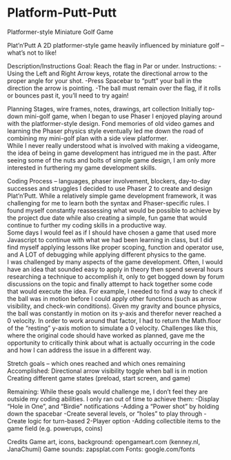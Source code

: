 # Platform-Putt-Putt
Platformer-style Miniature Golf Game

Plat’n’Putt
A 2D platformer-style game heavily influenced by miniature golf – what’s not to like!

Description/Instructions
  Goal:  Reach the flag in Par or under.
  Instructions:
	-Using the Left and Right Arrow keys, rotate the directional arrow to the proper 	angle for your shot.
	-Press Spacebar to “putt” your ball in the direction the arrow is pointing.
	-The ball must remain over the flag, if it rolls or bounces past it, you’ll need 	to try again!

Planning Stages, wire frames, notes, drawings, art collection
	Initially top-down mini-golf game, when I began to use Phaser I enjoyed playing around with the platformer-style design.  Fond memories of old video games and learning the Phaser physics style eventually led me down the road of combining my mini-golf plan with a side view platformer.  
	While I never really understood what is involved with making a videogame, the idea of being in game development has intrigued me in the past.  After seeing some of the nuts and bolts of simple game design, I am only more interested in furthering my game development skills.  

Coding Process – languages, phaser involvement, blockers, day-to-day successes and struggles
	I decided to use Phaser 2 to create and design Plat’n’Putt.  While a relatively simple game development framework, it was challenging for me to learn both the syntax and Phaser-specific rules.  I found myself constantly reassessing what would be possible to achieve by the project due date while also creating a simple, fun game that would continue to further my coding skills in a productive way.  
Some days I would feel as if I should have chosen a game that used more Javascript to continue with what we had been learning in class, but I did find myself applying lessons like proper scoping, function and operator use, and A LOT of debugging while applying different physics to the game.  
	I was challenged by many aspects of the game development.  Often, I would have an idea that sounded easy to apply in theory then spend several hours researching a technique to accomplish it, only to get bogged down by forum discussions on the topic and finally attempt to hack together some code that would execute the idea.  For example, I needed to find a way to check if the ball was in motion before I could apply other functions (such as arrow visibility, and check-win conditions).  Given my gravity and bounce physics, the ball was constantly in motion on its y-axis and therefor never reached a 0 velocity.  In order to work around that factor, I had to return the Math.floor of the “resting” y-axis motion to simulate a 0 velocity.  Challenges like this, where the original code should have worked as planned, gave me the opportunity to critically think about what is actually occurring in the code and how I can address the issue in a different way.

Stretch goals – which ones reached and which ones remaining
Accomplished:
  Directional arrow visibility toggle when ball is in motion
  Creating different game states (preload, start screen, and game)

Remaining:
  While these goals would challenge me, I don’t feel they are outside my coding abilities.  I only ran out of time to achieve them:
	-Display “Hole in One”, and “Birdie” notifications
	-Adding a “Power shot” by holding down the spacebar
	-Create several levels, or “holes” to play through
	-Create logic for turn-based 2-Player option
	-Adding collectible items to the game field (e.g. powerups, coins)
	
	

Credits
  Game art, icons, background: opengameart.com (kenney.nl, JanaChumi)
  Game sounds: zapsplat.com
  Fonts: google.com/fonts
